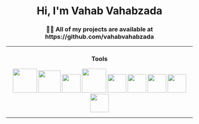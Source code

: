 <h1 align="center">Hi, I'm Vahab Vahabzada</h1>
<h3 align="center">👨‍💻 All of my projects are available at https://github.com/vahabvahabzada</h3>
<hr>
   <h3 align="center">Tools</h3>
  <p align="center">
  <img src="https://cdn.jsdelivr.net/gh/devicons/devicon/icons/java/java-original-wordmark.svg" height="65px" width="65px" />
   <img src="https://cdn.jsdelivr.net/gh/devicons/devicon/icons/bash/bash-original.svg" height="60px" width="60px" />
  <img src="https://cdn.jsdelivr.net/gh/devicons/devicon/icons/vscode/vscode-original.svg" height="50px" width="50px" />
  <img src="https://cdn.jsdelivr.net/gh/devicons/devicon/icons/mysql/mysql-original-wordmark.svg" height="65px" width="65px" />
  <img src="https://cdn.jsdelivr.net/gh/devicons/devicon/icons/git/git-original.svg" height="50px" width="50px" />
  <img src="https://cdn.jsdelivr.net/gh/devicons/devicon/icons/html5/html5-original.svg" height="50px" width="50px" />
  <img src="https://cdn.jsdelivr.net/gh/devicons/devicon/icons/css3/css3-original.svg" height="50px" width="50px" />
  <img src="https://cdn.jsdelivr.net/gh/devicons/devicon/icons/javascript/javascript-original.svg" height="50px" width="50px" />
  <img src="https://cdn.jsdelivr.net/gh/devicons/devicon/icons/react/react-original.svg" height="50px" width="50px" />
  </p>
<hr>
